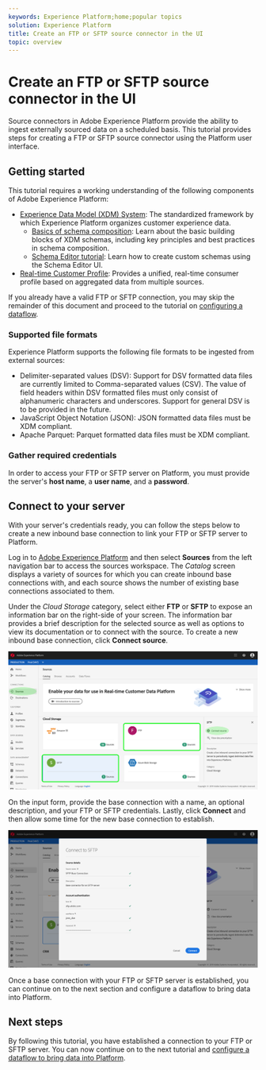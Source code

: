 ```yaml
---
keywords: Experience Platform;home;popular topics
solution: Experience Platform
title: Create an FTP or SFTP source connector in the UI
topic: overview
---
```


# Create an FTP or SFTP source connector in the UI

Source connectors in Adobe Experience Platform provide the ability to ingest externally sourced data on a scheduled basis. This tutorial provides steps for creating a FTP or SFTP source connector using the Platform user interface.

## Getting started

This tutorial requires a working understanding of the following components of Adobe Experience Platform:

*   [Experience Data Model (XDM) System](../../../../../xdm/home.md): The standardized framework by which Experience Platform organizes customer experience data.
    *   [Basics of schema composition](../../../../../xdm/schema/composition.md): Learn about the basic building blocks of XDM schemas, including key principles and best practices in schema composition.
    *   [Schema Editor tutorial](../../../../../xdm/tutorials/create-schema-ui.md): Learn how to create custom schemas using the Schema Editor UI.
*   [Real-time Customer Profile](../../../../../profile/home.md): Provides a unified, real-time consumer profile based on aggregated data from multiple sources.

If you already have a valid FTP or SFTP connection, you may skip the remainder of this document and proceed to the tutorial on [configuring a dataflow](../../dataflow/cloud-storage.md).

### Supported file formats

Experience Platform supports the following file formats to be ingested from external sources:

*   Delimiter-separated values (DSV): Support for DSV formatted data files are currently limited to Comma-separated values (CSV). The value of field headers within DSV formatted files must only consist of alphanumeric characters and underscores. Support for general DSV is to be provided in the future.
*   JavaScript Object Notation (JSON): JSON formatted data files must be XDM compliant.
*   Apache Parquet: Parquet formatted data files must be XDM compliant.

### Gather required credentials

In order to access your FTP or SFTP server on Platform, you must provide the server's **host name**, a **user name**, and a **password**. 

## Connect to your server

With your server's credentials ready, you can follow the steps below to create a new inbound base connection to link your FTP or SFTP server to Platform.

Log in to <a href="https://platform.adobe.com" target="_blank">Adobe Experience Platform</a> and then select **Sources** from the left navigation bar to access the sources workspace. The *Catalog* screen displays a variety of sources for which you can create inbound base connections with, and each source shows the number of existing base connections associated to them.

Under the *Cloud Storage* category, select either **FTP** or **SFTP** to expose an information bar on the right-side of your screen. The information bar provides a brief description for the selected source as well as options to view its documentation or to connect with the source. To create a new inbound base connection, click **Connect source**. 

![](../../../../images/tutorials/create/sftp/sftp_sources_catalog.png)

On the input form, provide the base connection with a name, an optional description, and your FTP or SFTP credentials. Lastly, click **Connect** and then allow some time for the new base connection to establish.

![](../../../../images/tutorials/create/sftp/sftp_credentials.png)

Once a base connection with your FTP or SFTP server is established, you can continue on to the next section and configure a dataflow to bring data into Platform.

## Next steps

By following this tutorial, you have established a connection to your FTP or SFTP server. You can now continue on to the next tutorial and [configure a dataflow to bring data into Platform](../../dataflow/cloud-storage.md).
